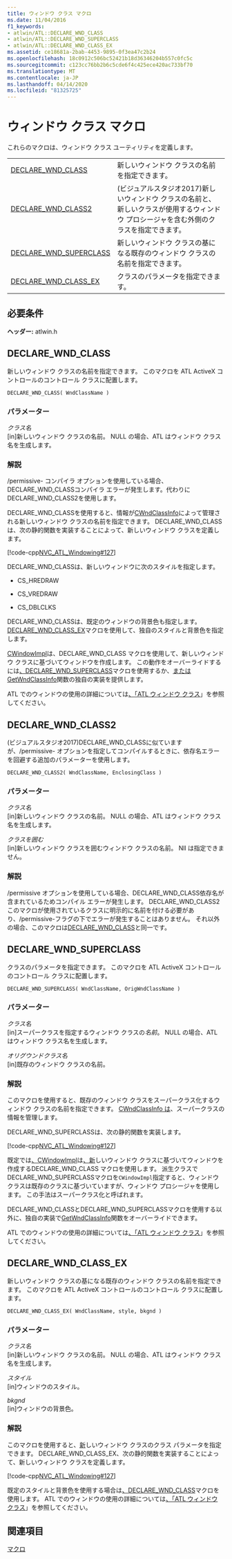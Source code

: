 ```yaml
---
title: ウィンドウ クラス マクロ
ms.date: 11/04/2016
f1_keywords:
- atlwin/ATL::DECLARE_WND_CLASS
- atlwin/ATL::DECLARE_WND_SUPERCLASS
- atlwin/ATL::DECLARE_WND_CLASS_EX
ms.assetid: ce18681a-2bab-4453-9895-0f3ea47c2b24
ms.openlocfilehash: 18c0912c506bc52421b18d36346204b557c0fc5c
ms.sourcegitcommit: c123cc76bb2b6c5cde6f4c425ece420ac733bf70
ms.translationtype: MT
ms.contentlocale: ja-JP
ms.lasthandoff: 04/14/2020
ms.locfileid: "81325725"
---
```

# <a name="window-class-macros"></a>ウィンドウ クラス マクロ

これらのマクロは、ウィンドウ クラス ユーティリティを定義します。

|||
|-|-|
|[DECLARE_WND_CLASS](#declare_wnd_class)|新しいウィンドウ クラスの名前を指定できます。|
|[DECLARE_WND_CLASS2](#declare_wnd_class2)|(ビジュアルスタジオ2017)新しいウィンドウ クラスの名前と、新しいクラスが使用するウィンドウ プロシージャを含む外側のクラスを指定できます。|
|[DECLARE_WND_SUPERCLASS](#declare_wnd_superclass)|新しいウィンドウ クラスの基になる既存のウィンドウ クラスの名前を指定できます。|
|[DECLARE_WND_CLASS_EX](#declare_wnd_class_ex)|クラスのパラメータを指定できます。|

## <a name="requirements"></a>必要条件

**ヘッダー:** atlwin.h

## <a name="declare_wnd_class"></a><a name="declare_wnd_class"></a>DECLARE_WND_CLASS

新しいウィンドウ クラスの名前を指定できます。 このマクロを ATL ActiveX コントロールのコントロール クラスに配置します。

```
DECLARE_WND_CLASS( WndClassName )
```

### <a name="parameters"></a>パラメーター

*クラス名*<br/>
[in]新しいウィンドウ クラスの名前。 NULL の場合、ATL はウィンドウ クラス名を生成します。

### <a name="remarks"></a>解説

/permissive- コンパイラ オプションを使用している場合、DECLARE_WND_CLASSコンパイラ エラーが発生します。代わりにDECLARE_WND_CLASS2を使用します。

DECLARE_WND_CLASSを使用すると、情報が[CWndClassInfo](cwndclassinfo-class.md)によって管理される新しいウィンドウ クラスの名前を指定できます。 DECLARE_WND_CLASSは、次の静的関数を実装することによって、新しいウィンドウ クラスを定義します。

[!code-cpp[NVC_ATL_Windowing#127](../../atl/codesnippet/cpp/window-class-macros_1.cpp)]

DECLARE_WND_CLASSは、新しいウィンドウに次のスタイルを指定します。

- CS_HREDRAW

- CS_VREDRAW

- CS_DBLCLKS

DECLARE_WND_CLASSは、既定のウィンドウの背景色も指定します。 [DECLARE_WND_CLASS_EX](#declare_wnd_class_ex)マクロを使用して、独自のスタイルと背景色を指定します。

[CWindowImpl](cwindowimpl-class.md)は、DECLARE_WND_CLASS マクロを使用して、新しいウィンドウ クラスに基づいてウィンドウを作成します。 この動作をオーバーライドするには[、DECLARE_WND_SUPERCLASS](#declare_wnd_superclass)マクロを使用するか、[または GetWndClassInfo](cwindowimpl-class.md#getwndclassinfo)関数の独自の実装を提供します。

ATL でのウィンドウの使用の詳細については[、「ATL ウィンドウ クラス](../../atl/atl-window-classes.md)」を参照してください。

## <a name="declare_wnd_class2"></a><a name="declare_wnd_class2"></a>DECLARE_WND_CLASS2

(ビジュアルスタジオ2017)DECLARE_WND_CLASSに似ていますが、/permissive- オプションを指定してコンパイルするときに、依存名エラーを回避する追加のパラメーターを使用します。

```
DECLARE_WND_CLASS2( WndClassName, EnclosingClass )
```

### <a name="parameters"></a>パラメーター

*クラス名*<br/>
[in]新しいウィンドウ クラスの名前。 NULL の場合、ATL はウィンドウ クラス名を生成します。

*クラスを囲む*<br/>
[in]新しいウィンドウ クラスを囲むウィンドウ クラスの名前。 Nll は指定できません。

### <a name="remarks"></a>解説

/permissive オプションを使用している場合、DECLARE_WND_CLASS依存名が含まれているためコンパイル エラーが発生します。 DECLARE_WND_CLASS2このマクロが使用されているクラスに明示的に名前を付ける必要があり、/permissive-フラグの下でエラーが発生することはありません。
それ以外の場合、このマクロは[DECLARE_WND_CLASS](#declare_wnd_class)と同一です。

## <a name="declare_wnd_superclass"></a><a name="declare_wnd_superclass"></a>DECLARE_WND_SUPERCLASS

クラスのパラメータを指定できます。 このマクロを ATL ActiveX コントロールのコントロール クラスに配置します。

```
DECLARE_WND_SUPERCLASS( WndClassName, OrigWndClassName )
```

### <a name="parameters"></a>パラメーター

*クラス名*<br/>
[in]スーパークラスを指定するウィンドウ クラスの*名前*。 NULL の場合、ATL はウィンドウ クラス名を生成します。

*オリグウンドクラス名*<br/>
[in]既存のウィンドウ クラスの名前。

### <a name="remarks"></a>解説

このマクロを使用すると、既存のウィンドウ クラスをスーパークラス化するウィンドウ クラスの名前を指定できます。 [CWndClassInfo は](cwndclassinfo-class.md)、スーパークラスの情報を管理します。

DECLARE_WND_SUPERCLASSは、次の静的関数を実装します。

[!code-cpp[NVC_ATL_Windowing#127](../../atl/codesnippet/cpp/window-class-macros_1.cpp)]

既定では[、CWindowImpl](cwindowimpl-class.md)は[、新](#declare_wnd_class)しいウィンドウ クラスに基づいてウィンドウを作成するDECLARE_WND_CLASS マクロを使用します。 派生クラスでDECLARE_WND_SUPERCLASSマクロを`CWindowImpl`指定すると、ウィンドウ クラスは既存のクラスに基づいていますが、ウィンドウ プロシージャを使用します。 この手法はスーパークラス化と呼ばれます。

DECLARE_WND_CLASSとDECLARE_WND_SUPERCLASSマクロを使用する以外に、独自の実装で[GetWndClassInfo](cwindowimpl-class.md#getwndclassinfo)関数をオーバーライドできます。

ATL でのウィンドウの使用の詳細については[、「ATL ウィンドウ クラス](../../atl/atl-window-classes.md)」を参照してください。

## <a name="declare_wnd_class_ex"></a><a name="declare_wnd_class_ex"></a>DECLARE_WND_CLASS_EX

新しいウィンドウ クラスの基になる既存のウィンドウ クラスの名前を指定できます。 このマクロを ATL ActiveX コントロールのコントロール クラスに配置します。

```
DECLARE_WND_CLASS_EX( WndClassName, style, bkgnd )
```

### <a name="parameters"></a>パラメーター

*クラス名*<br/>
[in]新しいウィンドウ クラスの名前。 NULL の場合、ATL はウィンドウ クラス名を生成します。

*スタイル*<br/>
[in]ウィンドウのスタイル。

*bkgnd*<br/>
[in]ウィンドウの背景色。

### <a name="remarks"></a>解説

このマクロを使用すると、[新](cwndclassinfo-class.md)しいウィンドウ クラスのクラス パラメータを指定できます。 DECLARE_WND_CLASS_EX、次の静的関数を実装することによって、新しいウィンドウ クラスを定義します。

[!code-cpp[NVC_ATL_Windowing#127](../../atl/codesnippet/cpp/window-class-macros_1.cpp)]

既定のスタイルと背景色を使用する場合は[、DECLARE_WND_CLASS](#declare_wnd_class)マクロを使用します。 ATL でのウィンドウの使用の詳細については[、「ATL ウィンドウ クラス](../../atl/atl-window-classes.md)」を参照してください。

## <a name="see-also"></a>関連項目

[マクロ](atl-macros.md)
